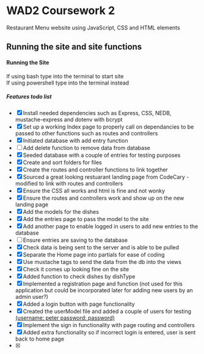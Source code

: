 # WAD2 Coursework 2
Restaurant Menu website using JavaScript, CSS and HTML elements

## Running the site and site functions
#### Running the Site
If using bash type <node index.js> into the terminal to start site  
If using powershell type <node index> into the terminal instead

##### Features todo list
- [x] Install needed dependencies such as Express, CSS, NEDB, mustache-express and dotenv with bcrypt  
- [x] Set up a working Index page to properly call on dependancies to be passed to other functions such as routes and controllers
- [x] Initiated database with add entry function  
- [ ] Add delete function to remove data from database  
- [x] Seeded database with a couple of entries for testing purposes  
- [x] Create and sort folders for files  
- [x] Create the routes and controller functions to link together  
- [x] Sourced a great looking restuarant landing page from CodeCary - modified to link with routes and controllers  
- [x] Ensure the CSS all works and html is fine and not wonky
- [x] Ensure the routes and controllers work and show up on the new landing page  
- [x] Add the models for the dishes  
- [x] Add the entries page to pass the model to the site
- [x] Add another page to enable logged in users to add new entries to the database
- [ ] Ensure entries are saving to the database
- [x] Check data is being sent to the server and is able to be pulled
- [x] Separate the Home page into partials for ease of coding
- [x] Use mustache tags to send the data from the db into the views
- [x] Check it comes up looking fine on the site
- [x] Added function to check dishes by dishType
- [x] Implemented a registration page and function (not used for this application but could be incorporated later for adding new users by an admin user?)
- [x] Added a login button with page functionality 
- [x] Created the userModel file and added a couple of users for testing <ins>(username: peter password: password)</ins>
- [x] Implement the sign in functionality with page routing and controllers
- [x] Added extra functionality so if incorrect login is entered, user is sent back to home page
- [x] 
